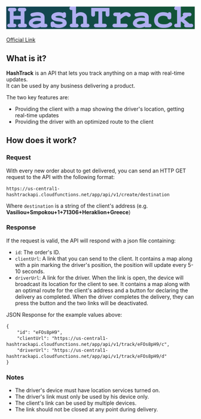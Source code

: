 ![Logo](https://raw.githubusercontent.com/VasileiosGeladaris/HashTrack/main/logo.png)
</br></br> [Official Link](https://us-central1-hashtrackapi.cloudfunctions.net/app/)

## What is it?

**HashTrack** is an API that lets you track anything on a map with real-time updates. </br>
It can be used by any business delivering a product. </br>

The two key features are:
* Providing the client with a map showing the driver's location, getting real-time updates
* Providing the driver with an optimized route to the client


## How does it work?
### Request
With every new order about to get delivered, you can send an HTTP GET request to the API with the following format:

```
https://us-central1-hashtrackapi.cloudfunctions.net/app/api/v1/create/destination
```

Where `destination` is a string of the client's address (e.g. **Vasiliou+Smpokou+1+71306+Heraklion+Greece**)

### Response
If the request is valid, the API will respond with a json file containing:
* `id`: The order's ID.
* `clientUrl`: A link that you can send to the client. It contains a map along with a pin marking the driver's position, the position will update every 5-10 seconds.
* `driverUrl`: A link for the driver. When the link is open, the device will broadcast its location for the client to see. It contains a map along with an optimal route for the client's address and a button for declaring the delivery as completed. When the driver completes the delivery, they can press the button and the two links will be deactivated.

JSON Response for the example values above:
```
{
    "id": "eFOs8pH9",
    "clientUrl": "https://us-central1-hashtrackapi.cloudfunctions.net/app/api/v1/track/eFOs8pH9/c",
    "driverUrl": "https://us-central1-hashtrackapi.cloudfunctions.net/app/api/v1/track/eFOs8pH9/d"
}

```

### Notes
* The driver's device must have location services turned on.
* The driver's link must only be used by his device only.
* The client's link can be used by multiple devices.
* The link should not be closed at any point during delivery.
